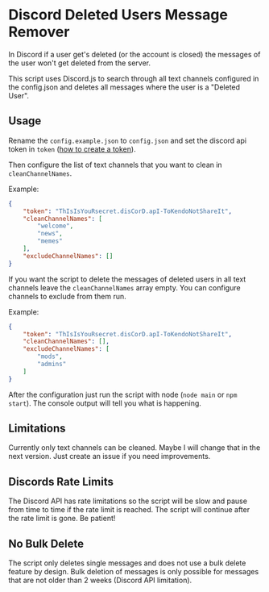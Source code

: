 # Discord Deleted Users Message Remover

In Discord if a user get's deleted (or the account is closed) the messages of the user won't get deleted from the server.

This script uses Discord.js to search through all text channels configured in the config.json and deletes all messages where the user is a "Deleted User".

## Usage

Rename the `config.example.json` to `config.json` and set the discord api token in `token` ([how to create a token](https://discordjs.guide/preparations/setting-up-a-bot-application.html#creating-your-bot)).

Then configure the list of text channels that you want to clean in `cleanChannelNames`.

Example:

```json
{
    "token": "ThIsIsYouRsecret.disCorD.apI-ToKendoNotShareIt",
    "cleanChannelNames": [
        "welcome",
        "news",
        "memes"
    ],
    "excludeChannelNames": []
}
```

If you want the script to delete the messages of deleted users in all text channels leave the `cleanChannelNames` array empty. You can configure channels to exclude from them run.

Example:

```json
{
    "token": "ThIsIsYouRsecret.disCorD.apI-ToKendoNotShareIt",
    "cleanChannelNames": [],
    "excludeChannelNames": [
        "mods",
        "admins"
    ]
}
```

After the configuration just run the script with node (`node main` or `npm start`). The console output will tell you what is happening.

## Limitations

Currently only text channels can be cleaned. Maybe I will change that in the next version. Just create an issue if you need improvements.

## Discords Rate Limits

The Discord API has rate limitations so the script will be slow and pause from time to time if the rate limit is reached. The script will continue after the rate limit is gone. Be patient!

## No Bulk Delete

The script only deletes single messages and does not use a bulk delete feature by design. Bulk deletion of messages is only possible for messages that are not older than 2 weeks (Discord API limitation).